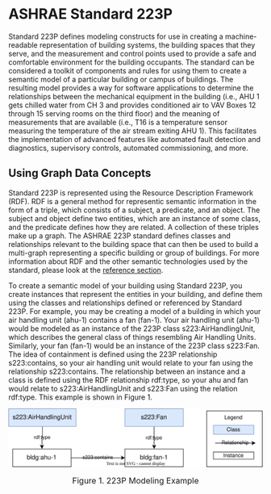 # ASHRAE Standard 223P
 
Standard 223P defines modeling constructs for use in creating a machine-readable representation of building systems, the building spaces that they serve, and the measurement and control points used to provide a safe and comfortable environment for the building occupants. The standard can be considered a toolkit of components and rules for using them to create a semantic model of a particular building or campus of buildings. The resulting model provides a way for software applications to determine the relationships between the mechanical equipment in the building (i.e., AHU 1 gets chilled water from CH 3 and provides conditioned air to VAV Boxes 12 through 15 serving rooms on the third floor) and the meaning of measurements that are available (i.e., T16 is a temperature sensor measuring the temperature of the air stream exiting AHU 1). This facilitates the implementation of advanced features like automated fault detection and diagnostics, supervisory controls, automated commissioning, and more. 


## Using Graph Data Concepts

Standard 223P is represented using the Resource Description Framework (RDF). RDF is a general method for representic semantic information in the form of a triple, which consists of a subject, a predicate, and an object. The subject and object define two entities, which are an instance of some class, and the predicate defines how they are related. A collection of these triples make up a graph. The ASHRAE 223P standard defines classes and relationships relevant to the building space that can then be used to build a multi-graph representing a specific building or group of buildings. For more information about RDF and the other semantic technologies used by the standard, please look at the [reference section](other-references).

To create a semantic model of your building using Standard 223P, you create instances that represent the entities in your building, and define them using the classes and relationships defined or referenced by Standard 223P. For example, you may be creating a model of a building in which your air handling unit (ahu-1) contains a fan (fan-1). Your air handling unit (ahu-1) would be modeled as an instance of the 223P class s223:AirHandlingUnit, which describes the general class of things resembling Air Handling Units. Similarly, your fan (fan-1) would be an instance of the 223P class s223:Fan. The idea of containment is defined using the 223P relationship s223:contains, so your air handling unit would relate to your fan using the relationship s223:contains. The relationship between an instance and a class is defined using the RDF relationship rdf:type, so your ahu and fan would relate to s223:AirHandlingUnit and s223:Fan using the relation rdf:type. This example is shown in Figure 1. 

<div align="center">
    

<img src="../_static/ex-1.svg" alt="Alt text" style="max-width:100%; height:auto;">

<span style="font-size: medium;">Figure 1. 223P Modeling Example</span>

</div>
